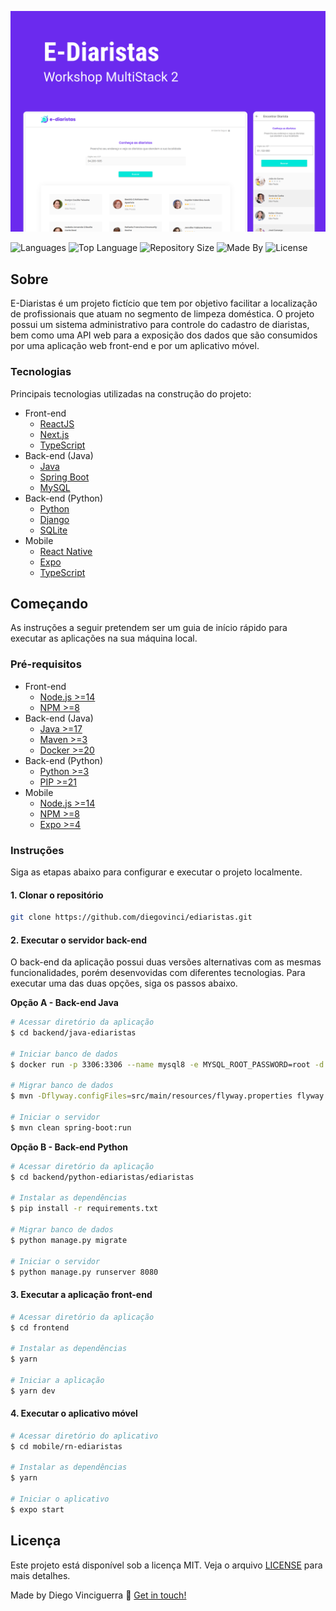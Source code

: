 ![Cover](https://github.com/diegovinci/ediaristas/blob/main/.assets/project-cover.png)

![Languages](https://img.shields.io/github/languages/count/diegovinci/ediaristas?color=%236B2AEE)
![Top Language](https://img.shields.io/github/languages/top/diegovinci/ediaristas?color=%236B2AEE)
![Repository Size](https://img.shields.io/github/repo-size/diegovinci/ediaristas?color=%236B2AEE)
![Made By](https://img.shields.io/badge/made%20by-diegovinci-%236B2AEE)
![License](https://img.shields.io/badge/license-MIT-%236B2AEE)


## Sobre

E-Diaristas é um projeto fictício que tem por objetivo facilitar a localização de profissionais que atuam no segmento de limpeza doméstica. O projeto possui um sistema administrativo para controle do cadastro de diaristas, bem como uma API web para a exposição dos dados que são consumidos por uma aplicação web front-end e por um aplicativo móvel.

### Tecnologias
Principais tecnologias utilizadas na construção do projeto:
- Front-end
    - [ReactJS](https://reactjs.org)
    - [Next.js](https://nextjs.org)
    - [TypeScript](https://www.typescriptlang.org)
- Back-end (Java)
    - [Java](https://www.oracle.com/java/technologies/downloads/#java17)
    - [Spring Boot](https://spring.io/projects/spring-boot)
    - [MySQL](https://dev.mysql.com)
- Back-end (Python)
    - [Python](https://www.python.org/about/)
    - [Django](https://www.djangoproject.com)
    - [SQLite](https://www.sqlite.org/index.html)
- Mobile
    - [React Native](https://reactnative.dev)
    - [Expo](https://expo.dev)
    - [TypeScript](https://www.typescriptlang.org)

## Começando
As instruções a seguir pretendem ser um guia de início rápido para executar as aplicações na sua máquina local.

### Pré-requisitos
- Front-end
    - [Node.js >=14](https://nodejs.org/en/)
    - [NPM >=8](https://www.npmjs.com)
- Back-end (Java)
    - [Java >=17](https://www.oracle.com/java/technologies/downloads/#java17)
    - [Maven >=3](https://dev.mysql.com)
    - [Docker >=20](https://www.docker.com)
- Back-end (Python)
    - [Python >=3](https://www.python.org/about/)
    - [PIP >=21](https://pypi.org/project/pip/)
- Mobile
    - [Node.js >=14](https://nodejs.org/en/)
    - [NPM >=8](https://www.npmjs.com)
    - [Expo >=4](https://expo.dev)

### Instruções

Siga as etapas abaixo para configurar e executar o projeto localmente.

#### 1. Clonar o repositório
```bash
git clone https://github.com/diegovinci/ediaristas.git
```

#### 2. Executar o servidor back-end
O back-end da aplicação possui duas versões alternativas com as mesmas funcionalidades, porém desenvovidas com diferentes tecnologias. Para executar uma das duas opções, siga os passos abaixo.

**Opção A - Back-end Java**

```bash
# Acessar diretório da aplicação
$ cd backend/java-ediaristas

# Iniciar banco de dados
$ docker run -p 3306:3306 --name mysql8 -e MYSQL_ROOT_PASSWORD=root -d mysql:8 mysqld --default-authentication-plugin=mysql_native_password

# Migrar banco de dados
$ mvn -Dflyway.configFiles=src/main/resources/flyway.properties flyway:migrate

# Iniciar o servidor
$ mvn clean spring-boot:run
```

**Opção B - Back-end Python**

```bash
# Acessar diretório da aplicação
$ cd backend/python-ediaristas/ediaristas

# Instalar as dependências
$ pip install -r requirements.txt

# Migrar banco de dados
$ python manage.py migrate

# Iniciar o servidor
$ python manage.py runserver 8080
```

#### 3. Executar a aplicação front-end
```bash
# Acessar diretório da aplicação
$ cd frontend

# Instalar as dependências
$ yarn

# Iniciar a aplicação
$ yarn dev
```

#### 4. Executar o aplicativo móvel
```bash
# Acessar diretório do aplicativo
$ cd mobile/rn-ediaristas

# Instalar as dependências
$ yarn

# Iniciar o aplicativo
$ expo start
```

## Licença
Este projeto está disponível sob a licença MIT. Veja o arquivo [LICENSE](https://github.com/diegovinci/ediaristas/blob/main/LICENSE) para mais detalhes.

Made by Diego Vinciguerra :wave: [Get in touch!](https://www.linkedin.com/in/diegovinci)
